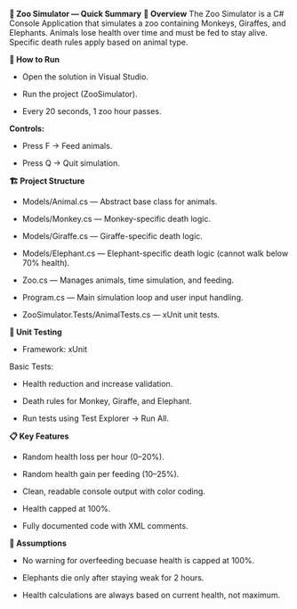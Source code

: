 **🦁 Zoo Simulator — Quick Summary**
**📄 Overview**
The Zoo Simulator is a C# Console Application that simulates a zoo containing Monkeys, Giraffes, and Elephants.
Animals lose health over time and must be fed to stay alive.
Specific death rules apply based on animal type.

**🚀 How to Run**
- Open the solution in Visual Studio.

- Run the project (ZooSimulator).

- Every 20 seconds, 1 zoo hour passes.

**Controls:**
- Press F → Feed animals.

- Press Q → Quit simulation.


**🏗 Project Structure**
- Models/Animal.cs — Abstract base class for animals.

- Models/Monkey.cs — Monkey-specific death logic.

- Models/Giraffe.cs — Giraffe-specific death logic.

- Models/Elephant.cs — Elephant-specific death logic (cannot walk below 70% health).

- Zoo.cs — Manages animals, time simulation, and feeding.

- Program.cs — Main simulation loop and user input handling.

- ZooSimulator.Tests/AnimalTests.cs — xUnit unit tests.


**🧪 Unit Testing**
- Framework: xUnit

Basic Tests:
- Health reduction and increase validation.

- Death rules for Monkey, Giraffe, and Elephant.

- Run tests using Test Explorer → Run All.


**📋 Key Features**
- Random health loss per hour (0–20%).

- Random health gain per feeding (10–25%).

- Clean, readable console output with color coding.

- Health capped at 100%.

- Fully documented code with XML comments.


**📜 Assumptions**
- No warning for overfeeding becuase health is capped at 100%.

- Elephants die only after staying weak for 2 hours.

- Health calculations are always based on current health, not maximum.
